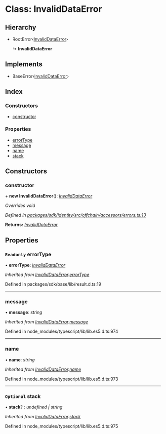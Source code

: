 # Class: InvalidDataError

## Hierarchy

* RootError‹[InvalidDataError](../enums/_offchain_accessors_errors_.schemaerrortypes.md#invaliddataerror)›

  ↳ **InvalidDataError**

## Implements

* BaseError‹[InvalidDataError](../enums/_offchain_accessors_errors_.schemaerrortypes.md#invaliddataerror)›

## Index

### Constructors

* [constructor](_offchain_accessors_errors_.invaliddataerror.md#constructor)

### Properties

* [errorType](_offchain_accessors_errors_.invaliddataerror.md#readonly-errortype)
* [message](_offchain_accessors_errors_.invaliddataerror.md#message)
* [name](_offchain_accessors_errors_.invaliddataerror.md#name)
* [stack](_offchain_accessors_errors_.invaliddataerror.md#optional-stack)

## Constructors

###  constructor

\+ **new InvalidDataError**(): *[InvalidDataError](_offchain_accessors_errors_.invaliddataerror.md)*

*Overrides void*

*Defined in [packages/sdk/identity/src/offchain/accessors/errors.ts:13](https://github.com/medhak1/celo-monorepo/blob/master/packages/sdk/identity/src/offchain/accessors/errors.ts#L13)*

**Returns:** *[InvalidDataError](_offchain_accessors_errors_.invaliddataerror.md)*

## Properties

### `Readonly` errorType

• **errorType**: *[InvalidDataError](../enums/_offchain_accessors_errors_.schemaerrortypes.md#invaliddataerror)*

*Inherited from [InvalidDataError](_offchain_accessors_errors_.invaliddataerror.md).[errorType](_offchain_accessors_errors_.invaliddataerror.md#readonly-errortype)*

Defined in packages/sdk/base/lib/result.d.ts:19

___

###  message

• **message**: *string*

*Inherited from [InvalidDataError](_offchain_accessors_errors_.invaliddataerror.md).[message](_offchain_accessors_errors_.invaliddataerror.md#message)*

Defined in node_modules/typescript/lib/lib.es5.d.ts:974

___

###  name

• **name**: *string*

*Inherited from [InvalidDataError](_offchain_accessors_errors_.invaliddataerror.md).[name](_offchain_accessors_errors_.invaliddataerror.md#name)*

Defined in node_modules/typescript/lib/lib.es5.d.ts:973

___

### `Optional` stack

• **stack**? : *undefined | string*

*Inherited from [InvalidDataError](_offchain_accessors_errors_.invaliddataerror.md).[stack](_offchain_accessors_errors_.invaliddataerror.md#optional-stack)*

Defined in node_modules/typescript/lib/lib.es5.d.ts:975
